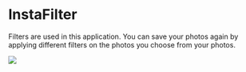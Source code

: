 # InstaFilter


Filters are used in this application. You can save your photos again by applying different filters on the photos you choose from your photos.

![](https://media.giphy.com/media/gtKoFlWwHNT42BwfhE/giphy.gif)
    
 
